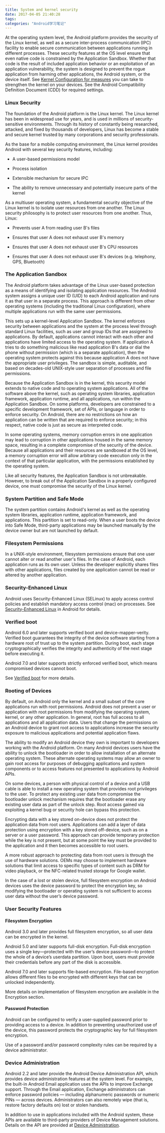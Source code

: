 ```yaml
---
title: System and kernel security
date: 2017-04-05 21:40:28
tags:
categories: "Android学习笔记"
---
```


At the operating system level, the Android platform provides the security of the Linux kernel, as well as a secure inter-process communication (IPC) facility to enable secure communication between applications running in different processes. These security features at the OS level ensure that even native code is constrained by the Application Sandbox. Whether that code is the result of included application behavior or an exploitation of an application vulnerability, the system is designed to prevent the rogue application from harming other applications, the Android system, or the device itself. See [Kernel Configuration for measures](http://source.android.com/devices/tech/config/kernel.html) you can take to strengthen the kernel on your devices. See the Android Compatibility Definition Document (CDD) for required settings.

### Linux Security

The foundation of the Android platform is the Linux kernel. The Linux kernel has been in widespread use for years, and is used in millions of security-sensitive environments. Through its history of constantly being researched, attacked, and fixed by thousands of developers, Linux has become a stable and secure kernel trusted by many corporations and security professionals.

<!--more-->

As the base for a mobile computing environment, the Linux kernel provides Android with several key security features, including:

  * A user-based permissions model

  * Process isolation

  * Extensible mechanism for secure IPC

  * The ability to remove unnecessary and potentially insecure parts of the kernel

As a multiuser operating system, a fundamental security objective of the Linux kernel is to isolate user resources from one another. The Linux security philosophy is to protect user resources from one another. Thus, Linux:

  * Prevents user A from reading user B's files

  * Ensures that user A does not exhaust user B's memory

  * Ensures that user A does not exhaust user B's CPU resources

  * Ensures that user A does not exhaust user B's devices (e.g. telephony, GPS, Bluetooth)

### The Application Sandbox

The Android platform takes advantage of the Linux user-based protection as a means of identifying and isolating application resources. The Android system assigns a unique user ID (UID) to each Android application and runs it as that user in a separate process. This approach is different from other operating systems (including the traditional Linux configuration), where multiple applications run with the same user permissions.

This sets up a kernel-level Application Sandbox. The kernel enforces security between applications and the system at the process level through standard Linux facilities, such as user and group IDs that are assigned to applications. By default, applications cannot interact with each other and applications have limited access to the operating system. If application A tries to do something malicious like read application B's data or dial the phone without permission (which is a separate application), then the operating system protects against this because application A does not have the appropriate user privileges. The sandbox is simple, auditable, and based on decades-old UNIX-style user separation of processes and file permissions.

Because the Application Sandbox is in the kernel, this security model extends to native code and to operating system applications. All of the software above the kernel, such as operating system libraries, application framework, application runtime, and all applications, run within the Application Sandbox. On some platforms, developers are constrained to a specific development framework, set of APIs, or language in order to enforce security. On Android, there are no restrictions on how an application can be written that are required to enforce security; in this respect, native code is just as secure as interpreted code.

In some operating systems, memory corruption errors in one application may lead to corruption in other applications housed in the same memory space, resulting in a complete compromise of the security of the device. Because all applications and their resources are sandboxed at the OS level, a memory corruption error will allow arbitrary code execution only in the context of that particular application, with the permissions established by the operating system.

Like all security features, the Application Sandbox is not unbreakable. However, to break out of the Application Sandbox in a properly configured device, one must compromise the security of the Linux kernel.

### System Partition and Safe Mode

The system partition contains Android's kernel as well as the operating system libraries, application runtime, application framework, and applications. This partition is set to read-only. When a user boots the device into Safe Mode, third-party applications may be launched manually by the device owner but are not launched by default.

### Filesystem Permissions

In a UNIX-style environment, filesystem permissions ensure that one user cannot alter or read another user's files. In the case of Android, each application runs as its own user. Unless the developer explicitly shares files with other applications, files created by one application cannot be read or altered by another application.

### Security-Enhanced Linux

Android uses Security-Enhanced Linux (SELinux) to apply access control policies and establish mandatory access control (mac) on processes. See [Security-Enhanced Linux](http://source.android.com/security/selinux/index.html) in Android for details.

### Verified boot

Android 6.0 and later supports verified boot and device-mapper-verity. Verified boot guarantees the integrity of the device software starting from a hardware root of trust up to the system partition. During boot, each stage cryptographically verifies the integrity and authenticity of the next stage before executing it.

Android 7.0 and later supports strictly enforced verified boot, which means compromised devices cannot boot.

See [Verified boot](http://source.android.com/security/verifiedboot/index.html) for more details.

### Rooting of Devices

By default, on Android only the kernel and a small subset of the core applications run with root permissions. Android does not prevent a user or application with root permissions from modifying the operating system, kernel, or any other application. In general, root has full access to all applications and all application data. Users that change the permissions on an Android device to grant root access to applications increase the security exposure to malicious applications and potential application flaws.

The ability to modify an Android device they own is important to developers working with the Android platform. On many Android devices users have the ability to unlock the bootloader in order to allow installation of an alternate operating system. These alternate operating systems may allow an owner to gain root access for purposes of debugging applications and system components or to access features not presented to applications by Android APIs.

On some devices, a person with physical control of a device and a USB cable is able to install a new operating system that provides root privileges to the user. To protect any existing user data from compromise the bootloader unlock mechanism requires that the bootloader erase any existing user data as part of the unlock step. Root access gained via exploiting a kernel bug or security hole can bypass this protection.

Encrypting data with a key stored on-device does not protect the application data from root users. Applications can add a layer of data protection using encryption with a key stored off-device, such as on a server or a user password. This approach can provide temporary protection while the key is not present, but at some point the key must be provided to the application and it then becomes accessible to root users.

A more robust approach to protecting data from root users is through the use of hardware solutions. OEMs may choose to implement hardware solutions that limit access to specific types of content such as DRM for video playback, or the NFC-related trusted storage for Google wallet.

In the case of a lost or stolen device, full filesystem encryption on Android devices uses the device password to protect the encryption key, so modifying the bootloader or operating system is not sufficient to access user data without the user’s device password.

### User Security Features

#### Filesystem Encryption

Android 3.0 and later provides full filesystem encryption, so all user data can be encrypted in the kernel.

Android 5.0 and later supports full-disk encryption. Full-disk encryption uses a single key—protected with the user’s device password—to protect the whole of a device’s userdata partition. Upon boot, users must provide their credentials before any part of the disk is accessible.

Android 7.0 and later supports file-based encryption. File-based encryption allows different files to be encrypted with different keys that can be unlocked independently.

More details on implementation of filesystem encryption are available in the Encryption section.

#### Password Protection

Android can be configured to verify a user-supplied password prior to providing access to a device. In addition to preventing unauthorized use of the device, this password protects the cryptographic key for full filesystem encryption.

Use of a password and/or password complexity rules can be required by a device administrator.

### Device Administration

Android 2.2 and later provide the Android Device Administration API, which provides device administration features at the system level. For example, the built-in Android Email application uses the APIs to improve Exchange support. Through the Email application, Exchange administrators can enforce password policies — including alphanumeric passwords or numeric PINs — across devices. Administrators can also remotely wipe (that is, restore factory defaults on) lost or stolen handsets.

In addition to use in applications included with the Android system, these APIs are available to third-party providers of Device Management solutions. Details on the API are provided at [Device Administration](https://developer.android.com/guide/topics/admin/device-admin.html).
